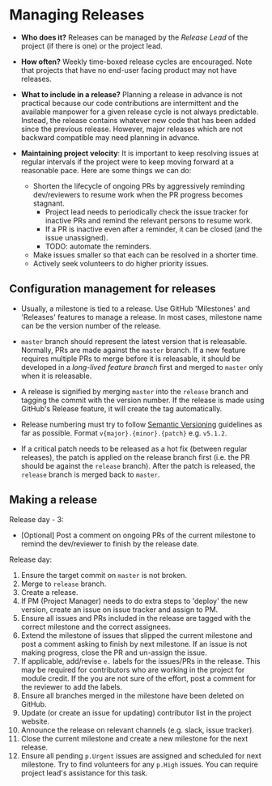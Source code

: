 # Managing Releases

* **Who does it?** Releases can be managed by the _Release Lead_ of the project (if there is one) or the project lead.

* **How often?** Weekly time-boxed release cycles are encouraged. Note that projects that have no end-user facing 
  product may not have releases.

* **What to include in a release?** Planning a release in advance is not practical because our code contributions
  are intermittent and the available manpower for a given release cycle is not always predictable. 
  Instead, the release contains whatever new code that has been added since the previous release. 
  However, major releases which are not backward compatible may need planning in advance.

* **Maintaining project velocity**: 
  It is important to keep resolving issues at regular intervals if the project were to keep moving 
  forward at a reasonable pace. Here are some things we can do: 
  * Shorten the lifecycle of ongoing PRs by aggressively reminding dev/reviewers to resume work when the PR progress 
    becomes stagnant. 
    * Project lead needs to periodically check the issue tracker for inactive PRs and remind the relevant 
      persons to resume work.
    * If a PR is inactive even after a reminder, it can be closed (and the issue unassigned). 
    * TODO: automate the reminders.
  * Make issues smaller so that each can be resolved in a shorter time.
  * Actively seek volunteers to do higher priority issues.

## Configuration management for releases

* Usually, a milestone is tied to a release. Use GitHub 'Milestones' and 'Releases' features to manage a release. 
  In most cases, milestone name can be the version number of the release.

* `master` branch should represent the latest version that is releasable. 
  Normally, PRs are made against the `master` branch. 
  If a new feature requires multiple PRs to merge before it is releasable, it should be developed in a 
  _long-lived feature branch_ first and merged to `master` only when it is releasable.

* A release is signified by merging `master` into the `release` branch and tagging the commit with the version number. 
  If the release is made using GitHub's Release feature, it will create the tag automatically.
  
* Release numbering must try to follow [Semantic Versioning](http://semver.org/) guidelines as far as possible.
  Format `v{major}.{minor}.{patch}` e.g. `v5.1.2`.
  
* If a critical patch needs to be released as a hot fix (between regular releases), the patch is applied on the 
  release branch first (i.e. the PR should be against the `release` branch). After the patch is released, 
  the `release` branch is merged back to `master`.

## Making a release

Release day - 3: 
  
* [Optional] Post a comment on ongoing PRs of the current milestone to remind the dev/reviewer to 
  finish by the release date.

Release day:

1. Ensure the target commit on `master` is not broken.
1. Merge to `release` branch. 
1. Create a release.
1. If PM (Project Manager) needs to do extra steps to 'deploy' the new version, 
   create an issue on issue tracker and assign to PM.
1. Ensure all issues and PRs included in the release are tagged with the 
   correct milestone and the correct assignees.
1. Extend the milestone of issues that slipped the current milestone and post
   a comment asking to finish by next milestone. If an issue is not making
   progress, close the PR and un-assign the issue.
1. If applicable, add/revise `e.` labels for the issues/PRs in the release. 
   This may be required for contributors who are working in the project for module credit.
   If the you are not sure of the effort, post a comment for the reviewer to add the labels.
1. Ensure all branches merged in the milestone have been deleted on GitHub.
1. Update (or create an issue for updating) contributor list in the project website.
1. Announce the release on relevant channels (e.g. slack, issue tracker).
1. Close the current milestone and create a new milestone for the next release. 
1. Ensure all pending `p.Urgent` issues are assigned and scheduled for next milestone.
   Try to find volunteers for any `p.High` issues. You can require project lead's assistance for this task.
  
